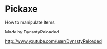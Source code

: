 Pickaxe
=======

How to manipulate Items

Made by DynastyReloaded

http://www.youtube.com/user/DynastyReloaded

